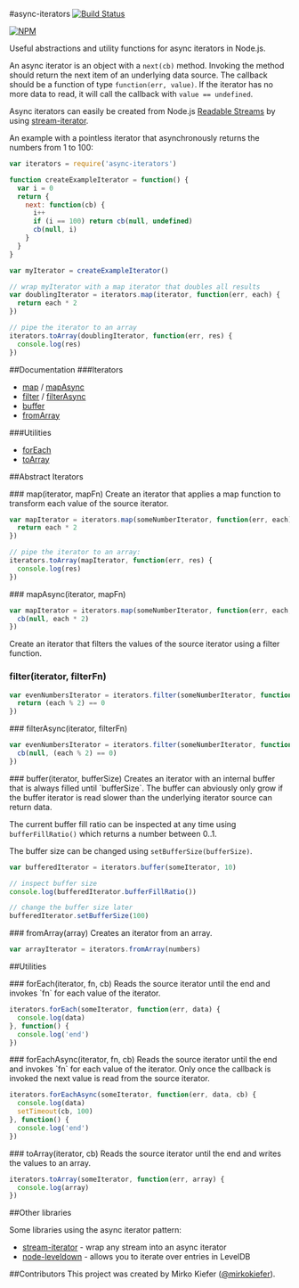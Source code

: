 #async-iterators
[![Build Status](https://travis-ci.org/mirkokiefer/async-iterators.png?branch=master)](https://travis-ci.org/mirkokiefer/async-iterators)

[![NPM](https://nodei.co/npm/async-iterators.png)](https://nodei.co/npm/async-iterators/)

Useful abstractions and utility functions for async iterators in Node.js.

An async iterator is an object with a `next(cb)` method.
Invoking the method should return the next item of an underlying data source.
The callback should be a function of type `function(err, value)`.
If the iterator has no more data to read, it will call the callback with `value == undefined`.

Async iterators can easily be created from Node.js [Readable Streams](http://nodejs.org/api/stream.html#stream_class_stream_readable) by using [stream-iterator](https://github.com/mirkokiefer/stream-iterator).

An example with a pointless iterator that asynchronously returns the numbers from 1 to 100:

``` js
var iterators = require('async-iterators')

function createExampleIterator = function() {
  var i = 0
  return {
    next: function(cb) {
      i++
      if (i == 100) return cb(null, undefined)
      cb(null, i)
    }
  }
}

var myIterator = createExampleIterator()

// wrap myIterator with a map iterator that doubles all results
var doublingIterator = iterators.map(iterator, function(err, each) {
  return each * 2
})

// pipe the iterator to an array
iterators.toArray(doublingIterator, function(err, res) {
  console.log(res)
})
```

##Documentation
###Iterators
- [map](#map) / [mapAsync](#mapAsync)
- [filter](#filter) / [filterAsync](#filterAsync)
- [buffer](#buffer)
- [fromArray](#fromArray)

###Utilities
- [forEach](#forEach)
- [toArray](#toArray)

##Abstract Iterators

<a name="map" />
### map(iterator, mapFn)
Create an iterator that applies a map function to transform each value of the source iterator.

``` js
var mapIterator = iterators.map(someNumberIterator, function(err, each) {
  return each * 2
})

// pipe the iterator to an array:
iterators.toArray(mapIterator, function(err, res) {
  console.log(res)
})
```

<a name="mapAsync" />
### mapAsync(iterator, mapFn)

``` js
var mapIterator = iterators.map(someNumberIterator, function(err, each, cb) {
  cb(null, each * 2)
})
```

<a name="filter" />
Create an iterator that filters the values of the source iterator using a filter function.

### filter(iterator, filterFn)

``` js
var evenNumbersIterator = iterators.filter(someNumberIterator, function(err, each) {
  return (each % 2) == 0
})
```

<a name="filterAsync" />
### filterAsync(iterator, filterFn)

``` js
var evenNumbersIterator = iterators.filter(someNumberIterator, function(err, each, cb) {
  cb(null, (each % 2) == 0)
})
```

<a name="buffer" />
### buffer(iterator, bufferSize)
Creates an iterator with an internal buffer that is always filled until `bufferSize`.
The buffer can abviously only grow if the buffer iterator is read slower than the underlying iterator source can return data.

The current buffer fill ratio can be inspected at any time using `bufferFillRatio()` which returns a number between 0..1.

The buffer size can be changed using `setBufferSize(bufferSize)`.

``` js
var bufferedIterator = iterators.buffer(someIterator, 10)

// inspect buffer size
console.log(bufferedIterator.bufferFillRatio())

// change the buffer size later
bufferedIterator.setBufferSize(100)
```

<a name="fromArray" />
### fromArray(array)
Creates an iterator from an array.

``` js
var arrayIterator = iterators.fromArray(numbers)
```

##Utilities

<a name="forEach" />
### forEach(iterator, fn, cb)
Reads the source iterator until the end and invokes `fn` for each value of the iterator.

``` js
iterators.forEach(someIterator, function(err, data) {
  console.log(data)
}, function() {
  console.log('end')
})
```

<a name="forEachAsync" />
### forEachAsync(iterator, fn, cb)
Reads the source iterator until the end and invokes `fn` for each value of the iterator.
Only once the callback is invoked the next value is read from the source iterator.

``` js
iterators.forEachAsync(someIterator, function(err, data, cb) {
  console.log(data)
  setTimeout(cb, 100)
}, function() {
  console.log('end')
})
```

<a name="toArray" />
### toArray(iterator, cb)
Reads the source iterator until the end and writes the values to an array.

``` js
iterators.toArray(someIterator, function(err, array) {
  console.log(array)
})
```

##Other libraries

Some libraries using the async iterator pattern:

- [stream-iterator](https://github.com/mirkokiefer/stream-iterator) - wrap any stream into an async iterator
- [node-leveldown](https://github.com/rvagg/node-leveldown#iteratornextcallback) - allows you to iterate over entries in LevelDB

##Contributors
This project was created by Mirko Kiefer ([@mirkokiefer](https://github.com/mirkokiefer)).
